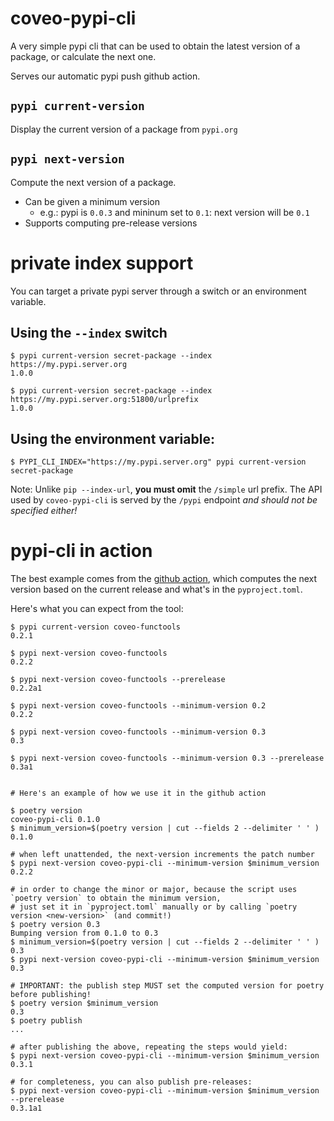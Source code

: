 # coveo-pypi-cli

A very simple pypi cli that can be used to obtain the latest version of a package, or calculate the next one.

Serves our automatic pypi push github action.


## `pypi current-version`

Display the current version of a package from `pypi.org`


## `pypi next-version`

Compute the next version of a package.

- Can be given a minimum version
  - e.g.: pypi is `0.0.3` and mininum set to `0.1`: next version will be `0.1`
- Supports computing pre-release versions

# private index support

You can target a private pypi server through a switch or an environment variable.

## Using the `--index` switch

```shell
$ pypi current-version secret-package --index https://my.pypi.server.org
1.0.0

$ pypi current-version secret-package --index https://my.pypi.server.org:51800/urlprefix
1.0.0
```

## Using the environment variable:

```shell
$ PYPI_CLI_INDEX="https://my.pypi.server.org" pypi current-version secret-package
```

Note: Unlike `pip --index-url`, **you must omit** the `/simple` url prefix.
The API used by `coveo-pypi-cli` is served by the `/pypi` endpoint _and should not be specified either!_


# pypi-cli in action

The best example comes from the [github action](./.github/workflows/actions/publish-to-pypi), which computes the next version based on the current release and what's in the `pyproject.toml`.

Here's what you can expect from the tool:

```shell
$ pypi current-version coveo-functools
0.2.1

$ pypi next-version coveo-functools
0.2.2

$ pypi next-version coveo-functools --prerelease
0.2.2a1

$ pypi next-version coveo-functools --minimum-version 0.2
0.2.2

$ pypi next-version coveo-functools --minimum-version 0.3
0.3

$ pypi next-version coveo-functools --minimum-version 0.3 --prerelease
0.3a1


# Here's an example of how we use it in the github action

$ poetry version
coveo-pypi-cli 0.1.0
$ minimum_version=$(poetry version | cut --fields 2 --delimiter ' ' )
0.1.0

# when left unattended, the next-version increments the patch number
$ pypi next-version coveo-pypi-cli --minimum-version $minimum_version
0.2.2

# in order to change the minor or major, because the script uses `poetry version` to obtain the minimum version, 
# just set it in `pyproject.toml` manually or by calling `poetry version <new-version>` (and commit!)
$ poetry version 0.3
Bumping version from 0.1.0 to 0.3
$ minimum_version=$(poetry version | cut --fields 2 --delimiter ' ' )
0.3
$ pypi next-version coveo-pypi-cli --minimum-version $minimum_version
0.3

# IMPORTANT: the publish step MUST set the computed version for poetry before publishing!
$ poetry version $minimum_version
0.3
$ poetry publish
...

# after publishing the above, repeating the steps would yield:
$ pypi next-version coveo-pypi-cli --minimum-version $minimum_version
0.3.1

# for completeness, you can also publish pre-releases:
$ pypi next-version coveo-pypi-cli --minimum-version $minimum_version --prerelease
0.3.1a1

 
```
